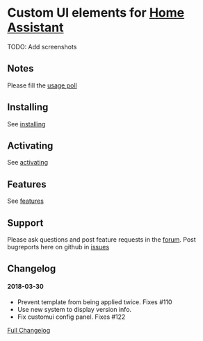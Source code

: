 # Custom UI elements for [Home Assistant](https://home-assistant.io)

TODO: Add screenshots

## Notes

Please fill the [usage poll](https://docs.google.com/forms/d/e/1FAIpQLSdjgb4iu5aDyvFB6ch9KJpRn25I0wLL7NLyTIhcWCzU3KM1-w/viewform?usp=send_form)

## Installing
See [installing](docs/installing.md)

## Activating
See [activating](docs/activating.md)

## Features
See [features](docs/features.md)

## Support
Please ask questions and post feature requests in the [forum](https://community.home-assistant.io/t/customui-discussion-thread/48694). Post bugreports here on github in [issues](https://github.com/andrey-git/home-assistant-custom-ui/issues/)

## Changelog

#### 2018-03-30
*   Prevent template from being applied twice. Fixes #110
*   Use new system to display version info.
*   Fix customui config panel. Fixes #122

[Full Changelog](CHANGELOG.md)
